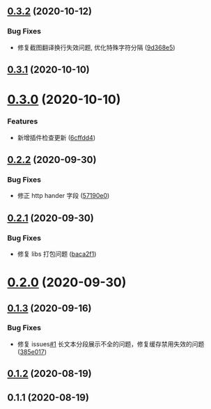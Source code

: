 ## [0.3.2](https://github.com/roojay520/bobplugin-google-translate/compare/v0.3.1...v0.3.2) (2020-10-12)


### Bug Fixes

* 修复截图翻译换行失效问题, 优化特殊字符分隔 ([9d368e5](https://github.com/roojay520/bobplugin-google-translate/commit/9d368e5a848359dbe900c72847d6de32823fcbc2))



## [0.3.1](https://github.com/roojay520/bobplugin-google-translate/compare/v0.3.0...v0.3.1) (2020-10-10)



# [0.3.0](https://github.com/roojay520/bobplugin-google-translate/compare/v0.2.2...v0.3.0) (2020-10-10)


### Features

* 新增插件检查更新 ([6cffdd4](https://github.com/roojay520/bobplugin-google-translate/commit/6cffdd483bed143ea23e3961ac4837d1f5fc61ec))



## [0.2.2](https://github.com/roojay520/bobplugin-google-translate/compare/v0.2.1...v0.2.2) (2020-09-30)


### Bug Fixes

* 修正 http hander 字段 ([57190e0](https://github.com/roojay520/bobplugin-google-translate/commit/57190e071344d9c5f59a5a3487a48bc7f81f5800))



## [0.2.1](https://github.com/roojay520/bobplugin-google-translate/compare/v0.2.0...v0.2.1) (2020-09-30)


### Bug Fixes

* 修复 libs 打包问题 ([baca2f1](https://github.com/roojay520/bobplugin-google-translate/commit/baca2f1d450aad92e7e724352c928c6e7ee9176c))



# [0.2.0](https://github.com/roojay520/bobplugin-google-translate/compare/v0.1.3...v0.2.0) (2020-09-30)



## [0.1.3](https://github.com/roojay520/bobplugin-google-translate/compare/v0.1.2...v0.1.3) (2020-09-16)

### Bug Fixes

- 修复 issues[#1](https://github.com/roojay520/bobplugin-google-translate/issues/1) 长文本分段展示不全的问题，修复缓存禁用失效的问题 ([385e017](https://github.com/roojay520/bobplugin-google-translate/commit/385e0175def739b0a39dad336cf0203ca4cea94c))

## [0.1.2](https://github.com/roojay520/bobplugin-google-translate/compare/v0.1.1...v0.1.2) (2020-08-19)

## 0.1.1 (2020-08-19)
